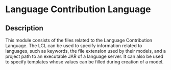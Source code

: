 # Language Contribution Language

## Description
This module consists of the files related to the Language Contribution Language. The LCL can be used to specify
information related to languages, such as keywords, the file extension used by their models, and a project path to
an executable JAR of a language server. It can also be used to specify templates whose values can be filled during
creation of a model.
